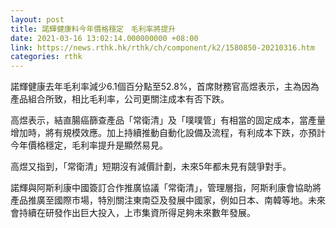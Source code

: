 ```yaml
---
layout: post
title: 諾輝健康料今年價格穩定　毛利率將提升
date: 2021-03-16 13:02:14.000000000 +08:00
link: https://news.rthk.hk/rthk/ch/component/k2/1580850-20210316.htm
categories: rthk
---
```


諾輝健康去年毛利率減少6.1個百分點至52.8%，首席財務官高煜表示，主為因為產品組合所致，相比毛利率，公司更關注成本有否下跌。

高煜表示，結直腸癌篩查產品「常衛清」及「噗噗管」有相當的固定成本，當產量增加時，將有規模效應。加上持續推動自動化設備及流程，有利成本下跌，亦預計今年價格穩定，毛利率提升是顯然易見。

高煜又指到，「常衛清」短期沒有減價計劃，未來5年都未見有競爭對手。

諾輝與阿斯利康中國簽訂合作推廣協議「常衛清」，管理層指，阿斯利康會協助將產品推廣至國際市場，特別關注東南亞及發展中國家，例如日本、南韓等地。未來會持續在研發作出巨大投入，上市集資所得足夠未來數年發展。
